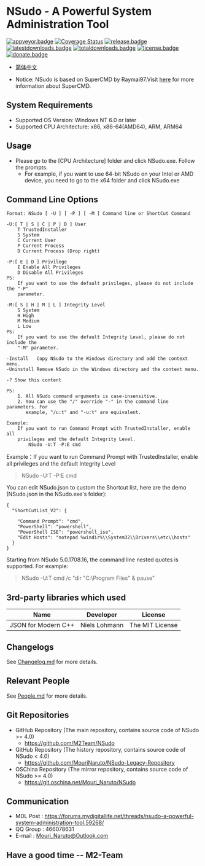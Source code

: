 ﻿# NSudo - A Powerful System Administration Tool

[![appveyor.badge]][appveyor.link] 
[![Coverage Status](CoverageStatus.badge)](CoverageStatus.link)
[![release.badge]][release.link]
[![latestdownloads.badge]][latestdownloads.link]
[![totaldownloads.badge]][totaldownloads.link]
[![license.badge]][license.link]
[![donate.badge]][donate.link]

- [简体中文](自述.md)

- Notice: NSudo is based on SuperCMD by Raymai97.Visit [here](http://bbs.pcbeta.com/viewthread-1508863-1-1.html "here") for more information about SuperCMD.

## System Requirements
- Supported OS Version: Windows NT 6.0 or later
- Supported CPU Architecture: x86, x86-64(AMD64), ARM, ARM64

## Usage
- Please go to the [CPU Architecture] folder and click NSudo.exe. Follow the prompts.
  - For example, if you want to use 64-bit NSudo on your Intel or AMD device, you need to go to the x64 folder and click NSudo.exe

## Command Line Options
```
Format: NSudo [ -U ] [ -P ] [ -M ] Command line or ShortCut Command

-U:[ T | S | C | P | D ] User
    T TrustedInstaller
    S System
    C Current User
    P Current Process
    D Current Process (Drop right)

-P:[ E | D ] Privilege
    E Enable All Privileges
    D Disable All Privileges
PS:
    If you want to use the default privileges, please do not include the "-P"
    parameter.

-M:[ S | H | M | L ] Integrity Level
    S System
    H High
    M Medium
    L Low
PS:
    If you want to use the default Integrity Level, please do not include the 
    "-M" parameter.

-Install   Copy NSudo to the Windows directory and add the context menu.
-Uninstall Remove NSudo in the Windows directory and the context menu.

-? Show this content

PS:
    1. All NSudo command arguments is case-insensitive.
    2. You can use the "/" override "-" in the command line parameters. For 
       example, "/u:t" and "-u:t" are equivalent.

Example:
    If you want to run Command Prompt with TrustedInstaller, enable all 
    privileges and the default Integrity Level.
        NSudo -U:T -P:E cmd
```
Example：If you want to run Command Prompt with TrustedInstaller, enable all privileges and the default Integrity Level
> NSudo -U:T -P:E cmd

You can edit NSudo.json to custom the Shortcut list, here are the demo (NSudo.json in the NSudo.exe's folder):
```
{
  "ShortCutList_V2": {

    "Command Prompt": "cmd",
    "PowerShell": "powershell",
    "PowerShell ISE": "powershell_ise",
    "Edit Hosts": "notepad %windir%\\System32\\Drivers\\etc\\hosts"
  }
}
```
Starting from NSudo 5.0.1708.16, the command line nested quotes is supported. For example: 
> NSudo -U:T cmd /c "dir "C:\Program Files" & pause"

## 3rd-party libraries which used
Name                          | Developer     | License
------------------------------|---------------|-----------------
JSON for Modern C++           | Niels Lohmann | The MIT License

## Changelogs
See [Changelog.md](Changelog.md) for more details.

## Relevant People 
See [People.md](People.md) for more details.

## Git Repositories
- GitHub Repository (The main repository, contains source code of NSudo >= 4.0)
  - https://github.com/M2Team/NSudo
- GitHub Repository (The history repository, contains source code of NSudo < 4.0)
  - https://github.com/MouriNaruto/NSudo-Legacy-Repository
- OSChina Repository (The mirror repository, contains source code of NSudo >= 4.0) 
  - https://git.oschina.net/Mouri_Naruto/NSudo

## Communication
- MDL Post : https://forums.mydigitallife.net/threads/nsudo-a-powerful-system-administration-tool.59268/
- QQ Group : 466078631
- E-mail : Mouri_Naruto@Outlook.com

## Have a good time -- M2-Team

[appveyor.badge]: https://ci.appveyor.com/api/projects/status/github/M2Team/NSudo?branch=master&svg=true
[appveyor.link]: https://ci.appveyor.com/project/MouriNaruto/nsudo
[release.badge]: https://img.shields.io/github/release/M2Team/NSudo.svg
[release.link]: https://github.com/M2Team/NSudo/releases/latest
[latestdownloads.badge]: https://img.shields.io/github/downloads/M2Team/NSudo/latest/total.svg
[latestdownloads.link]: https://github.com/M2Team/NSudo/releases/latest
[totaldownloads.badge]: https://img.shields.io/github/downloads/M2Team/NSudo/total.svg
[totaldownloads.link]: https://github.com/M2Team/NSudo/releases
[license.badge]: https://img.shields.io/github/license/M2Team/NSudo.svg
[license.link]: LICENSE
[donate.badge]: https://img.shields.io/badge/PayPal-Donate-blue.svg
[donate.link]: https://www.paypal.me/MouriNaruto
[CoverageStatus.badge]: https://coveralls.io/repos/github/M2Team/NSudo/badge.svg?branch=master
[CoverageStatus.link]: https://coveralls.io/github/M2Team/NSudo?branch=master
